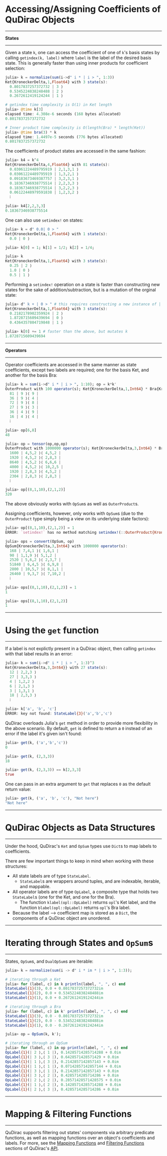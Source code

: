 #  Accessing/Assigning Coefficients of QuDirac Objects
---

**States**

---

Given a state `k`, one can access the coefficient of one of `k`'s basis states by calling `getindex(k, label)` where `label` is the label of the desired basis state. 
This is generally faster than using inner products for coefficient selection:

```julia
julia> k = normalize(sum(i->d" i * | i > ", 1:3))
Ket{KroneckerDelta,1,Float64} with 3 state(s):
  0.8017837257372732 | 3 ⟩
  0.5345224838248488 | 2 ⟩
  0.2672612419124244 | 1 ⟩

# getindex time complexity is O(1) in Ket length
julia> @time k[3]
elapsed time: 4.308e-6 seconds (168 bytes allocated)
0.8017837257372732

# Inner product time complexity is O(length(Bra) * length(Ket))
julia> @time bra(3) * k
elapsed time: 1.4497e-5 seconds (776 bytes allocated)
0.8017837257372732
```

The coefficients of product states are accessed in the same fashion:

```julia
julia> k4 = k^4
Ket{KroneckerDelta,4,Float64} with 81 state(s):
  0.03061224489795919 | 2,1,3,1 ⟩
  0.03061224489795919 | 1,3,2,1 ⟩
  0.09183673469387757 | 3,2,3,1 ⟩
  0.18367346938775514 | 2,2,3,3 ⟩
  0.18367346938775514 | 3,2,2,3 ⟩
  0.06122448979591838 | 1,2,3,2 ⟩
  ⁞

julia> k4[2,2,3,3]
0.18367346938775514
```

One can also use `setindex!` on states: 

```julia
julia> k = d" 0.0| 0 > "
Ket{KroneckerDelta,1,Float64} with 1 state(s):
  0.0 | 0 ⟩

julia> k[0] = 1; k[1] = 1/2; k[2] = 1/4; 

julia> k
Ket{KroneckerDelta,1,Float64} with 3 state(s):
  0.25 | 2 ⟩
  1.0 | 0 ⟩
  0.5 | 1 ⟩
```

Performing a `setindex!` operation on a state is faster than constructing new states 
for the sake of addition/subtraction, but is a mutation of the orginal state:

```julia
julia> d" k + | 0 > " # this requires constructing a new instance of | 0 ⟩
Ket{KroneckerDelta,1,Float64} with 3 state(s):
  0.2182178902359924 | 2 ⟩
  1.8728715609439694 | 0 ⟩
  0.4364357804719848 | 1 ⟩

julia> k[0] += 1 # faster than the above, but mutates k
1.8728715609439694
```

---
**Operators**

---

Operator coefficients are accessed in the same manner as state coefficients, 
except two labels are required; one for the basis Ket, and another for the basis Bra:

```julia
julia> k = sum(i->d" i * | i > ", 1:10); op = k*k'
OuterProduct with 100 operator(s); Ket{KroneckerDelta,1,Int64} * Bra{KroneckerDelta,1,Int64}:
  81 | 9 ⟩⟨ 9 |
  36 | 9 ⟩⟨ 4 |
  72 | 9 ⟩⟨ 8 |
  27 | 9 ⟩⟨ 3 |
  36 | 4 ⟩⟨ 9 |
  16 | 4 ⟩⟨ 4 |
  ⁞

julia> op[6,8]
48

julia> op = tensor(op,op,op)
OuterProduct with 1000000 operator(s); Ket{KroneckerDelta,3,Int64} * Bra{KroneckerDelta,3,Int64}:
  1600 | 4,5,2 ⟩⟨ 4,5,2 |
  1920 | 4,5,2 ⟩⟨ 2,8,3 |
  8640 | 4,5,2 ⟩⟨ 6,6,6 |
  4000 | 4,5,2 ⟩⟨ 10,2,5 |
  1920 | 2,8,3 ⟩⟨ 4,5,2 |
  2304 | 2,8,3 ⟩⟨ 2,8,3 |
  ⁞

julia> op[(8,1,10),(2,1,2)]
320
```

The above obviously works with `OpSum`s as well as `OuterProduct`s.

Assigning coefficients, however, only works with `OpSum`s (due to the 
`OuterProduct` type simply being a view on its underlying state factors):

```julia
julia> op[(8,1,10),(2,1,2)] = 1
ERROR: `setindex!` has no method matching setindex!(::OuterProduct{KroneckerDelta,3,Int64,Ket{KroneckerDelta,3,Int64},Bra{KroneckerDelta,3,Int64}}, ::Int64, ::(Int64,Int64,Int64), ::(Int64,Int64,Int64))

julia> ops = convert(OpSum, op)
OpSum{KroneckerDelta,3,Int64} with 1000000 operator(s):
  168 | 7,4,1 ⟩⟨ 1,6,1 |
  90 | 1,1,9 ⟩⟨ 5,1,2 |
  2520 | 5,6,2 ⟩⟨ 2,3,7 |
  51840 | 6,4,5 ⟩⟨ 6,9,8 |
  2800 | 10,5,7 ⟩⟨ 8,1,1 |
  26460 | 9,3,7 ⟩⟨ 7,10,2 |
  ⁞

julia> ops[(8,1,10),(2,1,2)] = 1
1

julia> ops[(8,1,10),(2,1,2)]
1
```

---
#  Using the `get` function
---

If a label is not explictly present in a QuDirac object, then calling `getindex` with that label results in an error: 

```julia
julia> k = sum(i->d" i * | i > ", 1:3)^3
Ket{KroneckerDelta,3,Int64}} with 27 state(s):
  12 | 2,2,3 ⟩
  27 | 3,3,3 ⟩
  4 | 1,2,2 ⟩
  6 | 2,1,3 ⟩
  3 | 1,3,1 ⟩
  18 | 2,3,3 ⟩
  ⁞

julia> k['a', 'b', 'c']
ERROR: key not found: StateLabel{3}('a','b','c')
```

QuDirac overloads Julia's `get` method in order to provide more flexibility in the above scenario. By default, `get` is defined to return a `0` instead of an error if the label it's given isn't found:

```julia
julia> get(k, ('a','b','c'))
0

julia> get(k, (2,3,3))
18

julia> get(k, (2,3,3)) == k[2,3,3]
true
```

One can pass in an extra argument to `get` that replaces `0` as the default return value: 

```julia
julia> get(k, ('a', 'b', 'c'), "Not here")
"Not here"
```
---
# QuDirac Objects as Data Structures
---

Under the hood, QuDirac's `Ket` and `OpSum` types use `Dict`s to map labels to coefficients.

There are few important things to keep in mind when working with these structures:

- All state labels are of type `StateLabel`. 
    - `StateLabel`s are wrappers around tuples, and are indexable, iterable, and mappable. 
- All operator labels are of type `OpLabel`, a composite type that holds two `StateLabel`s (one for the Ket, and one for the Bra). 
    - The function `klabel(opl::OpLabel)` returns `opl`'s Ket label, and the function `blabel(opl::OpLabel)` returns `opl`'s Bra label.
- Because the label --> coefficient map is stored as a `Dict`, the components of a QuDirac object are unordered.


---
# Iterating through States and `OpSum`s
---

States, `OpSum`s, and `DualOpSum`s are iterable:

```julia
julia> k = normalize(sum(i -> d" i * im * | i > ", 1:3));

# iterating through a Ket
julia> for (label, c) in k println(label, ", ", c) end
StateLabel{1}(3), 0.0 + 0.8017837257372732im
StateLabel{1}(2), 0.0 + 0.5345224838248488im
StateLabel{1}(1), 0.0 + 0.2672612419124244im

# iterating through a Bra
julia> for (label, c) in k' println(label, ", ", c) end
StateLabel{1}(3), 0.0 - 0.8017837257372732im
StateLabel{1}(2), 0.0 - 0.5345224838248488im
StateLabel{1}(1), 0.0 - 0.2672612419124244im

julia> op = OpSum(k, k');

# iterating through an OpSum
julia> for (label, c) in op println(label, ", ", c) end
OpLabel{1}(| 2 ⟩,⟨ 1 |), 0.14285714285714288 + 0.0im
OpLabel{1}(| 3 ⟩,⟨ 3 |), 0.6428571428571429 + 0.0im
OpLabel{1}(| 1 ⟩,⟨ 3 |), 0.2142857142857143 + 0.0im
OpLabel{1}(| 1 ⟩,⟨ 1 |), 0.07142857142857144 + 0.0im
OpLabel{1}(| 3 ⟩,⟨ 1 |), 0.2142857142857143 + 0.0im
OpLabel{1}(| 3 ⟩,⟨ 2 |), 0.4285714285714286 + 0.0im
OpLabel{1}(| 2 ⟩,⟨ 2 |), 0.28571428571428575 + 0.0im
OpLabel{1}(| 1 ⟩,⟨ 2 |), 0.14285714285714288 + 0.0im
OpLabel{1}(| 2 ⟩,⟨ 3 |), 0.4285714285714286 + 0.0im
```

---
#  Mapping & Filtering Functions
---

QuDirac supports filtering out states' components via arbitrary predicate functions, as well as mapping functions
over an object's coefficients and labels. For more, see the [Mapping Functions](api/#mapping-functions) and [Filtering Functions](api/#filtering-functions) sections of QuDirac's [API](api.md).
